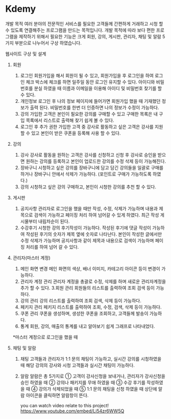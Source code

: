 # Kdemy

개발 목적
 여러 분야의 전문적인 서비스를 필요한 고객들께 간편하게 거래하고 시청 할 수 있도록 연결해주는 프로그램을 만드는 목적입니다.
 개발 목적에 따라 보다 편한 프로그램을 제작하기 위해서 필요한 기능은 크게 회원, 강의, 게시판, 관리자, 채팅 및 알람 5가지 부분으로 나누어서 구상 하였습니다.

웹사이트 구상 및 설계
1. 회원
   1. 로그인
      회원가입을 해서 회원이 될 수 있고, 회원가입을 후 로그인을 하여 로그인 체크
      박스에 체크를 하면 일주일 동안 로그인 유지할 수 있다. 아이디와 비밀번호를 
      분실 하였을 때 이름과 이메일을 이용해 아이디 및 비밀번호 찾기를 할 수 있다.
   2. 개인정보 
      로그인 후 나의 정보 페이지에 들어가면 회원가입 했을 때 기재했던 정보가 
      출력 된다. 비밀번호를 한번 더 인증하면 나의 정보가 수정이 가능하다.
   3. 강의
      가입한 고객은 본인이 필요한 강의를 구매할 수 있고 구매한 목록은 내 구입 
      목록에서 리스트로 출력해 찾기 쉽게 볼 수 있다.
   4. 로그인 후 추가 권한
      가입한 고객 중 강사로 활동하고 싶은 고객은 강사를 지원 할 수 있고 본인이 
      받은 쿠폰을 등록해 사용 할 수 있다.     
2. 강의
   1. 강사
     강사로 활동을 원하는 고객은 강사를 신청하고 신청 후 강사로 승인을 받으면 
     원하는 강의를 등록하고 본인이 업로드한 강의를 수정 삭제 등이 가능해진다.
   2. 장바구니
      시청하고 싶은 강의를 장바구니에 담고 담긴 강의들을 일괄로 구매를 하거나 
      장바구니 안에서 삭제가 가능하다.
      (포인트로 구매가 가능하도록 하였다.)
   3. 강의
      시청하고 싶은 강의 구매하고, 본인이 시청한 강의를 추천 할 수 있다.

3. 게시판
   1. 공지사항
      관리자로 로그인을 했을 때만 작성, 수정, 삭제가 가능하며 내용과 제목으로 
      검색이 가능하고 페이징 처리 하여 넘어갈 수 있게 하였다.
      최근 작성 게시물부터 내림차순이 된다.
   2. 수강후기
      시청한 강의 후기작성이 가능하다. 작성된 후기에 댓글 작성이 가능하여 작성된         후기의 숫자가 제목 옆에 숫자로 나타난다. 본인이 작성한 글에서만 수정 삭제가        가능하며 공지사항과 같이 제목과 내용으로 검색이 가능하며 페이징 처리를 하여        넘어 갈 수 있다.

4. 관리자(마스터 계정)
   1. 메인 화면 변경 
      메인 화면의 색상, 배너 이미지, 카테고리 아이콘 등이 변경이 가능하다.
   2. 관리자 계정 관리
      관리자 계정을 총괄로 수정, 삭제를 하며 새로운 관리자계정을 추가 할 수 있다.
   3.회원 관리 
     회원들의 리스트를 출력하여 조회 검색 등이 가능하다.
   4. 강의 관리 
      강의 리스트를 출력하여 조회 검색, 삭제 등이 가능하다.
   5. 페키지 관리
      페키지 리스트를 출력하여 조회, 수정, 검색, 삭제 등이 가능하다.
   6. 쿠폰 관리
      쿠폰을 생성하며, 생성한 쿠폰을 조회하고, 고객들께 발송이 가능하다.
   7. 통계
      회원, 강의, 매출의 통계를 내고 알아보기 쉽게 그래프로 나타내었다.

   *마스터 계정으로 로그인을 했을 때 

5. 채팅 및 알람
   1. 채팅
      고객들과 관리자가 1:1 문의 채팅이 가능하고, 실시간 강의를 시청하였을 때 해당        강의의 강사와 시청 고객들과 실시간 채팅이 가능하다.
   2. 알람
      알람은 총 5가지로 
      ① 고객이 강사신청을 보내거나, 관리자가 강사신청을 승인 하였을 때
      ② 강의나 패키지를 무애 하였을 때 
      ③ 수강 후기를 작성하였을 때
      ④ 강의가 삭제되었을 때 
      ⑤ 1:1 문의 채팅을 신청 하였을 때
      상단에 알람 아이콘을 클릭하면 알람창이 뜬다.
      
      
      you can watch video relate to this project!
      https://www.youtube.com/embed/Li54zr6WW5Q
